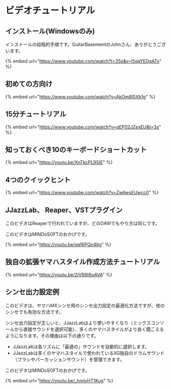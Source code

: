 # ビデオチュートリアル

## インストール(Windowsのみ)

インストールの段階的手順です。GuitarBasementのJohnさん、ありがとうございます。

{% embed url="https://www.youtube.com/watch?t=35s&v=l5qeYEDgATs" %}

## 初めての方向け

{% embed url="https://www.youtube.com/watch?v=AkOm8l5Xb1g" %}

&#x20;

## 15分チュートリアル

{% embed url="https://www.youtube.com/watch?v=qEP02JZexEU&t=3s" %}



## 知っておくべき10のキーボードショートカット

{% embed url="https://youtu.be/XnTkcPL9SIE" %}

## 4つのクイックヒント

{% embed url="https://www.youtube.com/watch?v=ZwAwsEUwcc0" %}

## JJazzLab、 Reaper、VSTプラグイン

このビデオはReaperで行われていますが、どのDAWでもやり方は同じです。

このビデオはMINDoSOFTのおかげです。

{% embed url="https://youtu.be/qa16PQn4ltg" %}

## 独自の拡張ヤマハスタイル作成方法チュートリアル

{% embed url="https://youtu.be/2iVB8t6uAVA" %}

## シンセ出力設定例

このビデオは、ヤマハMXシンセ用のシンセ出力設定の最適化方法ですが、他のシンセでも有効な方法です。

シンセ出力設定が正しいと、JJazzLabはより使いやすくなり（ミックスコンソールから直接サウンドを選択可能）、多くのヤマハスタイルがより良く聞こえるようになります。その理由は以下の通りです。

* JJazzLabは各リズムに「最適の」サウンドを自動的に選択します。
* JJazzLabは多くのヤマハスタイルで使われているXG独自のドラムサウンド（ブラシやパーカッションサウンド）を管理できます。

このビデオはMINDoSOFTのおかげです。

{% embed url="https://youtu.be/_hmlyHT1Kug" %}

